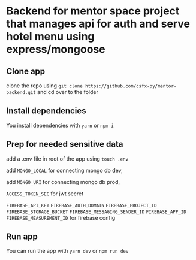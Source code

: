 # Backend for mentor space project that manages api for auth and serve hotel menu using express/mongoose

## Clone app

clone the repo using `git clone https://github.com/csfx-py/mentor-backend.git` and cd over to the folder

## Install dependencies

You install dependencies with `yarn` or `npm i` 

## Prep for needed sensitive data

add a .env file in root of the app using `touch .env`

add `MONGO_LOCAL` for connecting mongo db dev,

add `MONGO_URI` for connecting mongo db prod,

`ACCESS_TOKEN_SEC` for jwt secret

`FIREBASE_API_KEY` `FIREBASE_AUTH_DOMAIN` `FIREBASE_PROJECT_ID` `FIREBASE_STORAGE_BUCKET` `FIREBASE_MESSAGING_SENDER_ID` `FIREBASE_APP_ID` `FIREBASE_MEASUREMENT_ID` for firebase config

## Run app

You can run the app with `yarn dev` or `npm run dev`